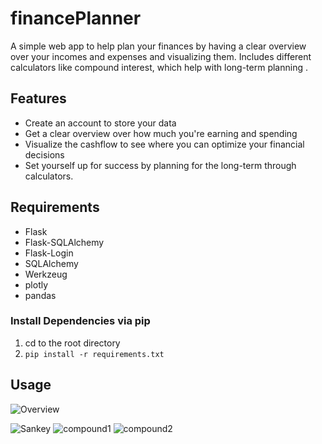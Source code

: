 # financePlanner
A simple web app to help plan your finances by having a clear overview over your incomes and expenses and visualizing them.
Includes different calculators like compound interest, which help with long-term planning .

## Features
- Create an account to store your data
- Get a clear overview over how much you're earning and spending
- Visualize the cashflow to see where you can optimize your financial decisions
- Set yourself up for success by planning for the long-term through calculators.

## Requirements
- Flask
- Flask-SQLAlchemy
- Flask-Login
- SQLAlchemy
- Werkzeug
- plotly
- pandas

### Install Dependencies via pip
1) cd to the root directory
2) `pip install -r requirements.txt`

## Usage

![Overview](https://github.com/user-attachments/assets/f05a51ec-a62a-4152-81e2-d38b62089530)

![Sankey](https://github.com/user-attachments/assets/03a3ff1b-cb6e-4d2a-9141-f33fcdc27539)
![compound1](https://github.com/user-attachments/assets/03efe1ae-6e96-4ea4-93d0-0963a77baebb)
![compound2](https://github.com/user-attachments/assets/786d6fc2-64b4-4857-b62b-7143f31eb528)
